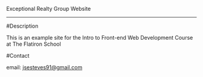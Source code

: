 Exceptional Realty Group Website

---

#Description

This is an example site for the Intro to Front-end Web Development Course at The Flatiron School

#Contact 

email: jsesteves91@gmail.com
